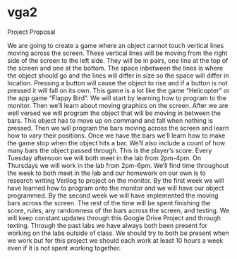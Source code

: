 vga2
====
Project Proposal

We are going to create a game where an object cannot touch vertical lines moving across the screen. These vertical lines will be moving from the right side of the screen to the left side. They will be in pairs, one line at the top of the screen and one at the bottom. The space inbetween the lines is where the object should go and the lines will differ in size so the space will differ in location. Pressing a button will cause the object to rise and if a button is not pressed it will fall on its own. This game is a lot like the game “Helicopter” or the app game “Flappy Bird”. We will start by learning how to program to the monitor. Then we’ll learn about moving graphics on the screen. After we are well versed we will program the object that will be moving in between the bars. This object has to move up on command and fall when nothing is pressed. Then we will program the bars moving across the screen and learn how to vary their positions. Once we have the bars we’ll learn how to make the game stop when the object hits a bar. We’ll also include a count of how many bars the object passed through. This is the player’s score. Every Tuesday afternoon we will both meet in the lab from 2pm-4pm. On Thursdays we will work in the lab from 2pm-6pm. We’ll find time throughout the week to both meet in the lab and our homework on our own is to research writing Verilog to project on the monitor. By the first week we will have learned how to program onto the monitor and we will have our object programmed. By the second week we will have implemented the moving bars across the screen. The rest of the time will be spent finishing the score, rules, any randomness of the bars across the screen, and testing. We will keep constant updates through this Google Drive Project and through texting. Through the past labs we have always both been present for working on the labs outside of class. We should try to both be present when we work but for this project we should each work at least 10 hours a week even if it is not spent working together.

